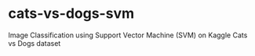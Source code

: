 # cats-vs-dogs-svm
Image Classification using Support Vector Machine (SVM) on Kaggle Cats vs Dogs dataset
